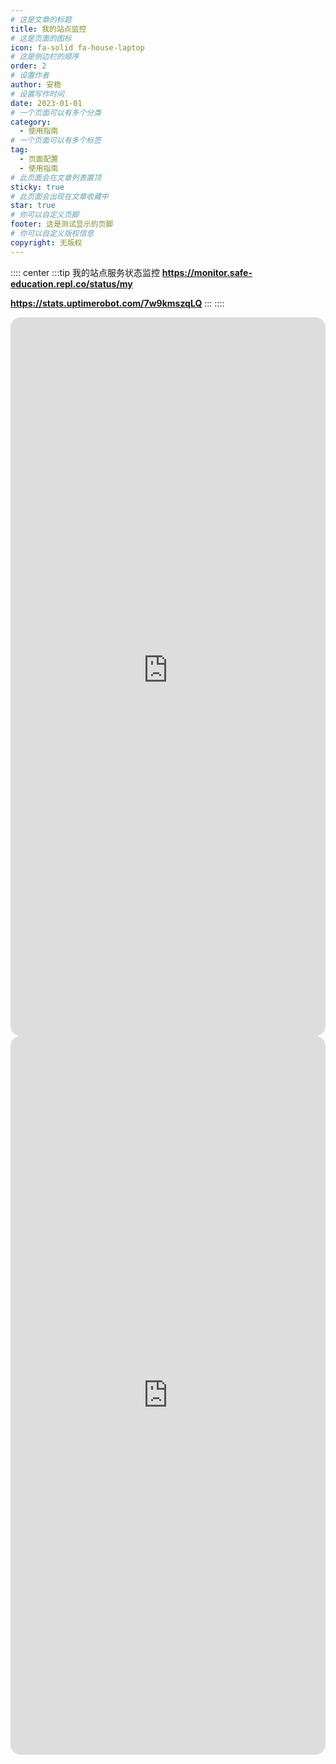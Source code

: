 ```yaml
---
# 这是文章的标题
title: 我的站点监控
# 这是页面的图标
icon: fa-solid fa-house-laptop
# 这是侧边栏的顺序
order: 2
# 设置作者
author: 安稳
# 设置写作时间
date: 2023-01-01
# 一个页面可以有多个分类
category:
  - 使用指南
# 一个页面可以有多个标签
tag:
  - 页面配置
  - 使用指南
# 此页面会在文章列表置顶
sticky: true
# 此页面会出现在文章收藏中
star: true
# 你可以自定义页脚
footer: 这是测试显示的页脚
# 你可以自定义版权信息
copyright: 无版权
---
```


<!-- 你可以通过设置页面的 Frontmatter，在页面禁用功能与布局。 -->

<!-- more -->


:::: center
:::tip 我的站点服务状态监控
**https://monitor.safe-education.repl.co/status/my**

**https://stats.uptimerobot.com/7w9kmszqLQ**
:::
::::

<iframe src="https://monitor.safe-education.repl.co/status/my" name="iframe_a" scrolling="yes" frameborder="0" width="100%" height="1150" style="scrolling: no;1px solid #ccc; border-radius: 16px;"></iframe>

<iframe src="https://stats.uptimerobot.com/7w9kmszqLQ" name="iframe_a" scrolling="yes" frameborder="0" width="100%" height="1150" style="scrolling: no;1px solid #ccc; border-radius: 16px;"></iframe>